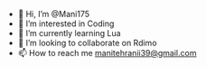 - 👋 Hi, I’m @Mani175
- 👀 I’m interested in Coding
- 🌱 I’m currently learning Lua
- 💞️ I’m looking to collaborate on Rdimo
- 📫 How to reach me manitehranii39@gmail.com

<!---
Mani175/Mani175 is a ✨ special ✨ repository because its `README.md` (this file) appears on your GitHub profile.
You can click the Preview link to take a look at your changes.
--->
